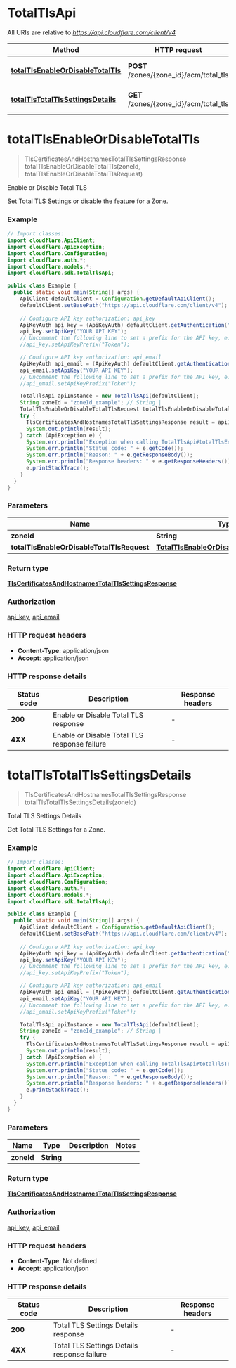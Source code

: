 # TotalTlsApi

All URIs are relative to *https://api.cloudflare.com/client/v4*

| Method | HTTP request | Description |
|------------- | ------------- | -------------|
| [**totalTlsEnableOrDisableTotalTls**](TotalTlsApi.md#totalTlsEnableOrDisableTotalTls) | **POST** /zones/{zone_id}/acm/total_tls | Enable or Disable Total TLS |
| [**totalTlsTotalTlsSettingsDetails**](TotalTlsApi.md#totalTlsTotalTlsSettingsDetails) | **GET** /zones/{zone_id}/acm/total_tls | Total TLS Settings Details |


<a id="totalTlsEnableOrDisableTotalTls"></a>
# **totalTlsEnableOrDisableTotalTls**
> TlsCertificatesAndHostnamesTotalTlsSettingsResponse totalTlsEnableOrDisableTotalTls(zoneId, totalTlsEnableOrDisableTotalTlsRequest)

Enable or Disable Total TLS

Set Total TLS Settings or disable the feature for a Zone.

### Example
```java
// Import classes:
import cloudflare.ApiClient;
import cloudflare.ApiException;
import cloudflare.Configuration;
import cloudflare.auth.*;
import cloudflare.models.*;
import cloudflare.sdk.TotalTlsApi;

public class Example {
  public static void main(String[] args) {
    ApiClient defaultClient = Configuration.getDefaultApiClient();
    defaultClient.setBasePath("https://api.cloudflare.com/client/v4");
    
    // Configure API key authorization: api_key
    ApiKeyAuth api_key = (ApiKeyAuth) defaultClient.getAuthentication("api_key");
    api_key.setApiKey("YOUR API KEY");
    // Uncomment the following line to set a prefix for the API key, e.g. "Token" (defaults to null)
    //api_key.setApiKeyPrefix("Token");

    // Configure API key authorization: api_email
    ApiKeyAuth api_email = (ApiKeyAuth) defaultClient.getAuthentication("api_email");
    api_email.setApiKey("YOUR API KEY");
    // Uncomment the following line to set a prefix for the API key, e.g. "Token" (defaults to null)
    //api_email.setApiKeyPrefix("Token");

    TotalTlsApi apiInstance = new TotalTlsApi(defaultClient);
    String zoneId = "zoneId_example"; // String | 
    TotalTlsEnableOrDisableTotalTlsRequest totalTlsEnableOrDisableTotalTlsRequest = new TotalTlsEnableOrDisableTotalTlsRequest(); // TotalTlsEnableOrDisableTotalTlsRequest | 
    try {
      TlsCertificatesAndHostnamesTotalTlsSettingsResponse result = apiInstance.totalTlsEnableOrDisableTotalTls(zoneId, totalTlsEnableOrDisableTotalTlsRequest);
      System.out.println(result);
    } catch (ApiException e) {
      System.err.println("Exception when calling TotalTlsApi#totalTlsEnableOrDisableTotalTls");
      System.err.println("Status code: " + e.getCode());
      System.err.println("Reason: " + e.getResponseBody());
      System.err.println("Response headers: " + e.getResponseHeaders());
      e.printStackTrace();
    }
  }
}
```

### Parameters

| Name | Type | Description  | Notes |
|------------- | ------------- | ------------- | -------------|
| **zoneId** | **String**|  | |
| **totalTlsEnableOrDisableTotalTlsRequest** | [**TotalTlsEnableOrDisableTotalTlsRequest**](TotalTlsEnableOrDisableTotalTlsRequest.md)|  | |

### Return type

[**TlsCertificatesAndHostnamesTotalTlsSettingsResponse**](TlsCertificatesAndHostnamesTotalTlsSettingsResponse.md)

### Authorization

[api_key](../README.md#api_key), [api_email](../README.md#api_email)

### HTTP request headers

 - **Content-Type**: application/json
 - **Accept**: application/json

### HTTP response details
| Status code | Description | Response headers |
|-------------|-------------|------------------|
| **200** | Enable or Disable Total TLS response |  -  |
| **4XX** | Enable or Disable Total TLS response failure |  -  |

<a id="totalTlsTotalTlsSettingsDetails"></a>
# **totalTlsTotalTlsSettingsDetails**
> TlsCertificatesAndHostnamesTotalTlsSettingsResponse totalTlsTotalTlsSettingsDetails(zoneId)

Total TLS Settings Details

Get Total TLS Settings for a Zone.

### Example
```java
// Import classes:
import cloudflare.ApiClient;
import cloudflare.ApiException;
import cloudflare.Configuration;
import cloudflare.auth.*;
import cloudflare.models.*;
import cloudflare.sdk.TotalTlsApi;

public class Example {
  public static void main(String[] args) {
    ApiClient defaultClient = Configuration.getDefaultApiClient();
    defaultClient.setBasePath("https://api.cloudflare.com/client/v4");
    
    // Configure API key authorization: api_key
    ApiKeyAuth api_key = (ApiKeyAuth) defaultClient.getAuthentication("api_key");
    api_key.setApiKey("YOUR API KEY");
    // Uncomment the following line to set a prefix for the API key, e.g. "Token" (defaults to null)
    //api_key.setApiKeyPrefix("Token");

    // Configure API key authorization: api_email
    ApiKeyAuth api_email = (ApiKeyAuth) defaultClient.getAuthentication("api_email");
    api_email.setApiKey("YOUR API KEY");
    // Uncomment the following line to set a prefix for the API key, e.g. "Token" (defaults to null)
    //api_email.setApiKeyPrefix("Token");

    TotalTlsApi apiInstance = new TotalTlsApi(defaultClient);
    String zoneId = "zoneId_example"; // String | 
    try {
      TlsCertificatesAndHostnamesTotalTlsSettingsResponse result = apiInstance.totalTlsTotalTlsSettingsDetails(zoneId);
      System.out.println(result);
    } catch (ApiException e) {
      System.err.println("Exception when calling TotalTlsApi#totalTlsTotalTlsSettingsDetails");
      System.err.println("Status code: " + e.getCode());
      System.err.println("Reason: " + e.getResponseBody());
      System.err.println("Response headers: " + e.getResponseHeaders());
      e.printStackTrace();
    }
  }
}
```

### Parameters

| Name | Type | Description  | Notes |
|------------- | ------------- | ------------- | -------------|
| **zoneId** | **String**|  | |

### Return type

[**TlsCertificatesAndHostnamesTotalTlsSettingsResponse**](TlsCertificatesAndHostnamesTotalTlsSettingsResponse.md)

### Authorization

[api_key](../README.md#api_key), [api_email](../README.md#api_email)

### HTTP request headers

 - **Content-Type**: Not defined
 - **Accept**: application/json

### HTTP response details
| Status code | Description | Response headers |
|-------------|-------------|------------------|
| **200** | Total TLS Settings Details response |  -  |
| **4XX** | Total TLS Settings Details response failure |  -  |

